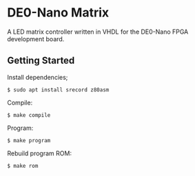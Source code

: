 # DE0-Nano Matrix

A LED matrix controller written in VHDL for the DE0-Nano FPGA development board.

## Getting Started

Install dependencies;

    $ sudo apt install srecord z80asm

Compile:

    $ make compile

Program:

    $ make program

Rebuild program ROM:

    $ make rom
